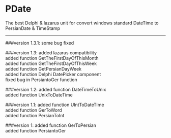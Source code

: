 # PDate
The best Delphi & lazarus unit for convert windows standard DateTime to PersianDate &amp; TimeStamp

--------------------------------------------------------



###version 1.3.1:
some bug fixed<br />


###version 1.3:
added lazarus compatibility <br />
added function GetTheFirstDayOfThisMonth <br />
added function GetTheFirstDayOfThisWeek <br />
added function GetPersianDayWeek <br />
added function Delphi DatePicker component <br />
fixed bug in PersiantoGer function <br />

###version 1.2:
added function DateTimeToUnix <br />
added function UnixToDateTime <br />


###version 1.1:
added function UIntToDateTime <br />
added function GerToWord <br />
added function PersianToInt <br />

###version 1:
added function GerToPersian <br />
added function PersiantoGer  
